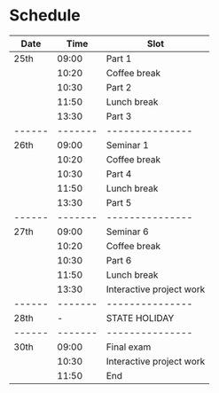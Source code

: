 # Schedule

| Date | Time  | Slot          |
|------|-------|---------------|
| 25th | 09:00 | Part 1        |
|      | 10:20 | Coffee break  |
|      | 10:30 | Part 2        |
|      | 11:50 | Lunch break   |
|      | 13:30 | Part 3     |
|------|-------|---------------|
| 26th | 09:00 | Seminar 1     |
|      | 10:20 | Coffee break  |
|      | 10:30 | Part 4        |
|      | 11:50 | Lunch break   |
|      | 13:30 | Part 5        |
|------|-------|---------------|
| 27th | 09:00 | Seminar 6     |
|      | 10:20 | Coffee break  |
|      | 10:30 | Part 6        |
|      | 11:50 | Lunch break   |
|      | 13:30 | Interactive project work |
|------|-------|---------------|
| 28th | -     | STATE HOLIDAY |
|------|-------|---------------|
| 30th | 09:00 | Final exam    |
|      | 10:30 | Interactive project work|
|      | 11:50 | End           |
